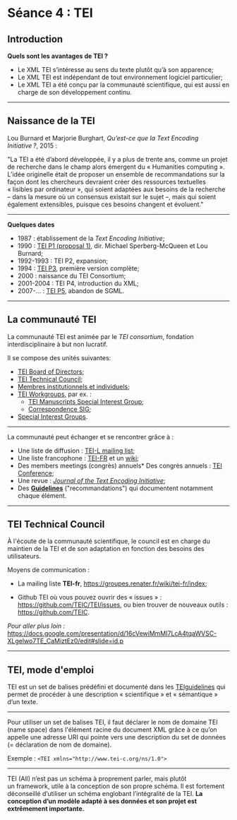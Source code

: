 # Séance 4 : TEI

## Introduction
 
 **Quels sont les avantages de TEI ?**
 
 * Le XML TEI s’intéresse au sens du texte plutôt qu’à son apparence; 
 * Le XML TEI est indépendant de tout environnement logiciel particulier;
 * Le XML TEI a été conçu par la communauté scientifique, qui est aussi en charge de son développement continu.
 
----

 
## Naissance de la TEI
 
  Lou Burnard et Marjorie Burghart, *Qu’est-ce que la Text Encoding Initiative ?*, 2015 :
	
"La TEI a été d’abord développée, il y a plus de trente ans, comme un projet de recherche dans le champ alors émergent du « Humanities computing ». L’idée originelle était de proposer un ensemble de recommandations sur la façon dont les chercheurs devraient créer des ressources textuelles « lisibles par ordinateur », qui soient adaptées aux besoins de la recherche – dans la mesure où un consensus existait sur le sujet –, mais qui soient également extensibles, puisque ces besoins changent et évoluent."
 
---
 
**Quelques dates**

* 1987 : établissement de la *Text Encoding Initiative*;
* 1990 : [TEI P1 (proposal 1)](http://www.tei-c.org/Vault/Vault-GL.html), dir. Michael Sperberg-McQueen et Lou Burnard;
* 1992-1993 : TEI P2, expansion;
* 1994 : [TEI P3](http://www.tei-c.org/Vault/GL/P3/index.htm), première version complète;
* 2000 : naissance du TEI Consortium;
* 2001-2004 : TEI P4, introduction du XML;
* 2007-... : [TEI P5](http://www.tei-c.org/Guidelines/P5/), abandon de SGML.

--- 

## La communauté TEI

La communauté TEI est animée par le *TEI consortium*, fondation interdisciplinaire à but non lucratif.

Il se compose des unités suivantes:

* [TEI Board of Directors](http://www.tei-c.org/Board/);
* [TEI Technical Council](http://www.tei-c.org/activities/council/);
* [Membres institutionnels et individuels](http://members.tei-c.org/);
* [TEI Workgroups](http://www.tei-c.org/Activities/Workgroups/), par ex. :
  * [TEI Manuscripts Special Interest Group](http://www.tei-c.org/Activities/SIG/Manuscript/);
  * [Correspondence SIG](http://www.tei-c.org/Activities/SIG/Correspondence/);
* [Special Interest Groups](http://www.tei-c.org/Activities/SIG/).

----

La communauté peut échanger et se rencontrer grâce à :

* Une liste de diffusion : [TEI-L mailing list](https://listserv.brown.edu/?A0=TEI-L);
* Une liste francophone :  [TEI-FR](https://groupes.renater.fr/sympa/info/tei-fr) et un [wiki](https://wiki.tei-c.org/index.php/Main_Page);
* Des members meetings (congrès) annuels* Des congrès annuels : [TEI Conference](http://www.tei-c.org/Membership/Meetings/);
* Une revue : [*Journal of the Text Encoding Initiative*](http://jtei.revues.org/);
* Des **[Guidelines](http://www.tei-c.org/release/doc/tei-p5-doc/en/html/index.html)** ("recommandations") qui documentent notamment chaque élément.

---

## TEI Technical Council

À l'écoute de la communauté scientifique, le council est en charge du maintien de la TEI et de son adaptation en fonction des besoins des utilisateurs.

Moyens de communication : 

* La mailing liste **TEI-fr**, <https://groupes.renater.fr/wiki/tei-fr/index>;

* Github TEI où vous pouvez ouvrir des « issues » : <https://github.com/TEIC/TEI/issues>, ou bien trouver de nouveaux outils : <https://github.com/TEIC>.

*Pour aller plus loin :* <https://docs.google.com/presentation/d/16cVewiMmMI7LcA4tqaWVSC-XLgelwo7TE_CaMiztEz0/edit#slide=id.p>

---

## TEI, mode d'emploi

TEI est un set de balises prédéfini et documenté dans les [TEIguidelines](http://www.tei-c.org/guidelines/) qui permet de procéder à une description « scientifique » et « sémantique » d’un texte. 

---

Pour utiliser un set de balises TEI, il faut déclarer le nom de domaine TEI (name space) dans l'élément racine du document XML grâce à ce qu’on appelle une adresse URI qui pointe vers une description du set de données (= déclaration de nom de domaine).

Exemple : `<TEI xmlns="http://www.tei-c.org/ns/1.0">`

---

TEI (All) n’est pas un schéma à proprement parler, mais plutôt un framework, utile à la conception de son propre schéma. Il est fortement déconseillé d’utiliser un schéma englobant l’intégralité de la TEI. **La conception d’un modèle adapté à ses données et son projet est extrêmement importante.**